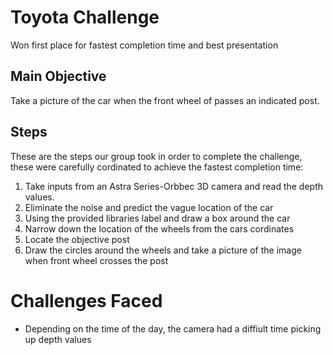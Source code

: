 # Toyota Challenge
Won first place for fastest completion time and best presentation 

## Main Objective
Take a picture of the car when the front wheel of passes an indicated post.

## Steps
These are the steps our group took in order to complete the challenge, these were carefully cordinated to achieve the fastest completion time:
1. Take inputs from an Astra Series-Orbbec 3D camera and read the depth values.
2. Eliminate the noise and predict the vague location of the car
4. Using the provided libraries label and draw a box around the car
5. Narrow down the location of the wheels from the cars cordinates
6. Locate the objective post
7. Draw the circles around the wheels and take a picture of the image when front wheel crosses the post

# Challenges Faced
- Depending on the time of the day, the camera had a diffiult time picking up depth values
